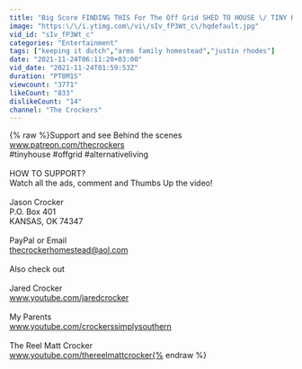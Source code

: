 ```yaml
---
title: "Big Score FINDING THIS For The Off Grid SHED TO HOUSE \/ TINY HOUSE!"
image: "https:\/\/i.ytimg.com\/vi\/sIv_fP3Wt_c\/hqdefault.jpg"
vid_id: "sIv_fP3Wt_c"
categories: "Entertainment"
tags: ["keeping it dutch","arms family homestead","justin rhodes"]
date: "2021-11-24T06:11:20+03:00"
vid_date: "2021-11-24T01:59:53Z"
duration: "PT8M1S"
viewcount: "3771"
likeCount: "833"
dislikeCount: "14"
channel: "The Crockers"
---
```

{% raw %}Support and see Behind the scenes <br />www.patreon.com/thecrockers <br />#tinyhouse #offgrid #alternativeliving <br /><br />HOW TO SUPPORT?<br />Watch all the ads, comment and Thumbs Up the video!<br /><br />Jason Crocker <br />P.O. Box 401<br />KANSAS, OK 74347<br /><br />PayPal or Email<br />thecrockerhomestead@aol.com<br /><br />Also check out<br /><br />Jared Crocker<br />www.youtube.com/jaredcrocker<br /><br />My Parents<br />www.youtube.com/crockerssimplysouthern<br /><br />The Reel Matt Crocker<br />www.youtube.com/thereelmattcrocker{% endraw %}
